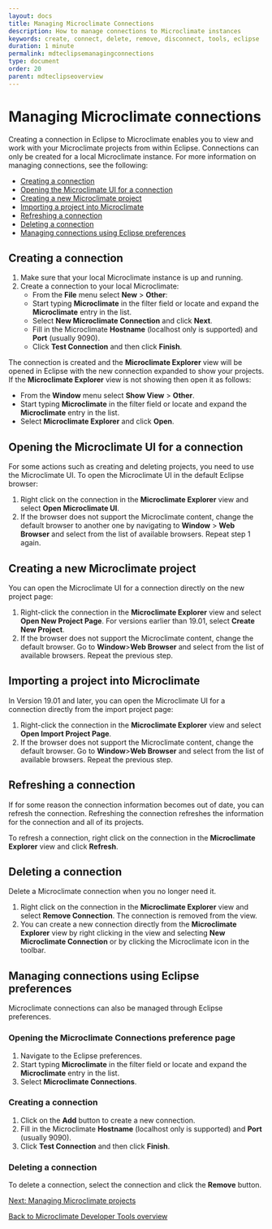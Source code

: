 ```yaml
---
layout: docs
title: Managing Microclimate Connections
description: How to manage connections to Microclimate instances
keywords: create, connect, delete, remove, disconnect, tools, eclipse
duration: 1 minute
permalink: mdteclipsemanagingconnections
type: document
order: 20
parent: mdteclipseoverview
---
```


# Managing Microclimate connections

Creating a connection in Eclipse to Microclimate enables you to view and work with your Microclimate projects from within Eclipse. Connections can only be created for a local Microclimate instance. For more information on managing connections, see the following:

* [Creating a connection](#creating-a-connection)
* [Opening the Microclimate UI for a connection](#opening-the-microclimate-ui-for-a-connection)
* [Creating a new Microclimate project](#creating-a-new-microclimate-project)
* [Importing a project into Microclimate](#importing-a-project-into-microclimate)
* [Refreshing a connection](#refreshing-a-connection)
* [Deleting a connection](#deleting-a-connection)
* [Managing connections using Eclipse preferences](#managing-connections-using-eclipse-preferences)

## Creating a connection

1. Make sure that your local Microclimate instance is up and running.
2. Create a connection to your local Microclimate:
    - From the **File** menu select **New** > **Other**:
	- Start typing **Microclimate** in the filter field or locate and expand the **Microclimate** entry in the list.
	- Select **New Microclimate Connection** and click **Next**.
    - Fill in the Microclimate **Hostname** (localhost only is supported) and **Port** (usually 9090).
    - Click **Test Connection** and then click **Finish**.

The connection is created and the **Microclimate Explorer** view will be opened in Eclipse with the new connection expanded to show your projects. If the **Microclimate Explorer** view is not showing then open it as follows:

- From the **Window** menu select **Show View** > **Other**.
- Start typing **Microclimate** in the filter field or locate and expand the **Microclimate** entry in the list.
- Select **Microclimate Explorer** and click **Open**.

## Opening the Microclimate UI for a connection

For some actions such as creating and deleting projects, you need to use the Microclimate UI. To open the Microclimate UI in the default Eclipse browser:

1. Right click on the connection in the **Microclimate Explorer** view and select **Open Microclimate UI**.
2. If the browser does not support the Microclimate content, change the default browser to another one by navigating to **Window** > **Web Browser** and select from the list of available browsers. Repeat step 1 again.

## Creating a new Microclimate project

You can open the Microclimate UI for a connection directly on the new project page:

1. Right-click the connection in the **Microclimate Explorer** view and select **Open New Project Page**. For versions earlier than 19.01, select **Create New Project**.
2. If the browser does not support the Microclimate content, change the default browser. Go to **Window**>**Web Browser** and select from the list of available browsers. Repeat the previous step.

## Importing a project into Microclimate

In Version 19.01 and later, you can open the Microclimate UI for a connection directly from the import project page:

1. Right-click the connection in the **Microclimate Explorer** view and select **Open Import Project Page**.
2. If the browser does not support the Microclimate content, change the default browser. Go to **Window**>**Web Browser** and select from the list of available browsers. Repeat the previous step.

## Refreshing a connection

If for some reason the connection information becomes out of date, you can refresh the connection. Refreshing the connection refreshes the information for the connection and all of its projects.

To refresh a connection, right click on the connection in the **Microclimate Explorer** view and click **Refresh**.

## Deleting a connection

Delete a Microclimate connection when you no longer need it.

1. Right click on the connection in the **Microclimate Explorer** view and select **Remove Connection**. The connection is removed from the view.
2. You can create a new connection directly from the **Microclimate Explorer** view by right clicking in the view and selecting **New Microclimate Connection** or by clicking the Microclimate icon in the toolbar.

## Managing connections using Eclipse preferences

Microclimate connections can also be managed through Eclipse preferences.

### Opening the Microclimate Connections preference page

1. Navigate to the Eclipse preferences.
2. Start typing **Microclimate** in the filter field or locate and expand the **Microclimate** entry in the list.
3. Select **Microclimate Connections**.

### Creating a connection

1. Click on the **Add** button to create a new connection.
2. Fill in the Microclimate **Hostname** (localhost only is supported) and **Port** (usually 9090).
3. Click **Test Connection** and then click **Finish**.

### Deleting a connection

To delete a connection, select the connection and click the **Remove** button.

[Next: Managing Microclimate projects](mdteclipsemanagingprojects)

[Back to Microclimate Developer Tools overview](mdteclipseoverview)
